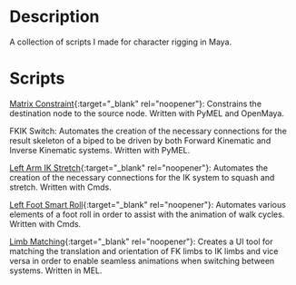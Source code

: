 # Description
A collection of scripts I made for character rigging in Maya.

# Scripts

[Matrix Constraint](https://github.com/Steven-Goehrig/rigging-scripts/blob/main/matrixConstraint.py){:target="_blank" rel="noopener"}: Constrains the destination node to the source node. Written with PyMEL and OpenMaya.

FKIK Switch: Automates the creation of the necessary connections for the result skeleton of a biped to be driven by both Forward Kinematic and Inverse Kinematic systems. Written with PyMEL.

[Left Arm IK Stretch](https://github.com/Steven-Goehrig/rigging-scripts/blob/main/L_arm_IKStretch.py){:target="_blank" rel="noopener"}: Automates the creation of the necessary connections for the IK system to squash and stretch. Written with Cmds.

[Left Foot Smart Roll](https://github.com/Steven-Goehrig/rigging-scripts/blob/main/L_foot_smartRoll.py){:target="_blank" rel="noopener"}: Automates various elements of a foot roll in order to assist with the animation of walk cycles. Written with Cmds.

[Limb Matching](https://github.com/Steven-Goehrig/rigging-scripts/blob/main/limbMatching.mel){:target="_blank" rel="noopener"}: Creates a UI tool for matching the translation and orientation of FK limbs to IK limbs and vice versa in order to enable seamless animations when switching between systems. Written in MEL.
